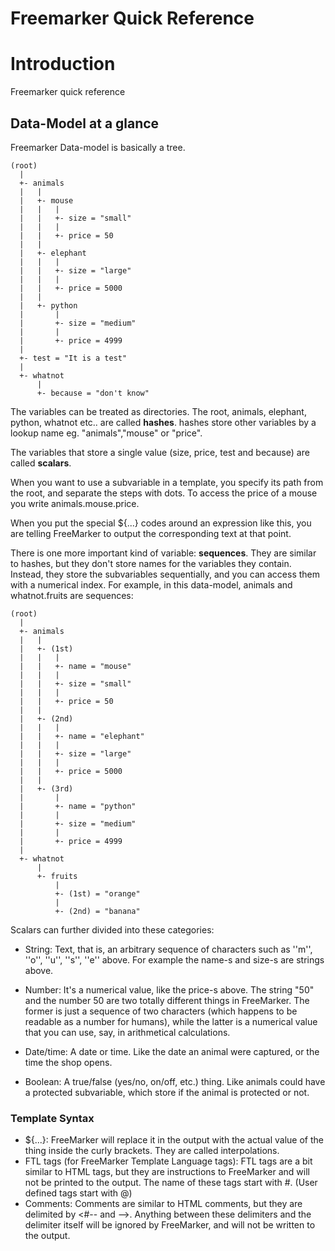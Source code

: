 # Freemarker Quick Reference
# Introduction #

Freemarker quick reference

## Data-Model at a glance ##

Freemarker Data-model is basically a tree.
```
(root)
  |
  +- animals
  |   |
  |   +- mouse
  |   |   |   
  |   |   +- size = "small"
  |   |   |   
  |   |   +- price = 50
  |   |
  |   +- elephant
  |   |   |   
  |   |   +- size = "large"
  |   |   |   
  |   |   +- price = 5000
  |   |
  |   +- python
  |       |   
  |       +- size = "medium"
  |       |   
  |       +- price = 4999
  |
  +- test = "It is a test"
  |
  +- whatnot
      |
      +- because = "don't know" 

```
The variables can be treated as directories. The root, animals, elephant, python, whatnot etc.. are called **hashes**. hashes store other variables by a lookup name eg. "animals","mouse" or "price".

The variables that store a single value (size, price, test and because) are called **scalars**.

When you want to use a subvariable in a template, you specify its path from the root, and separate the steps with dots. To access the price of a mouse you write animals.mouse.price.

When you put the special ${...} codes around an expression like this, you are telling FreeMarker to output the corresponding text at that point.

There is one more important kind of variable: **sequences**. They are similar to hashes, but they don't store names for the variables they contain. Instead, they store the subvariables sequentially, and you can access them with a numerical index. For example, in this data-model, animals and whatnot.fruits are sequences:

```
(root)
  |
  +- animals
  |   |
  |   +- (1st)
  |   |   |
  |   |   +- name = "mouse"
  |   |   |
  |   |   +- size = "small"
  |   |   |
  |   |   +- price = 50
  |   |
  |   +- (2nd)
  |   |   |
  |   |   +- name = "elephant"
  |   |   |
  |   |   +- size = "large"
  |   |   |
  |   |   +- price = 5000
  |   |
  |   +- (3rd)
  |       |
  |       +- name = "python"
  |       |
  |       +- size = "medium"
  |       |
  |       +- price = 4999
  |
  +- whatnot
      |
      +- fruits
          |
          +- (1st) = "orange"
          |
          +- (2nd) = "banana"  
```


Scalars can further divided into these categories:


  * String: Text, that is, an arbitrary sequence of characters such as ''m'', ''o'', ''u'', ''s'', ''e'' above. For example the name-s and size-s are strings above.

  * Number: It's a numerical value, like the price-s above. The string "50" and the number 50 are two totally different things in FreeMarker. The former is just a sequence of two characters (which happens to be readable as a number for humans), while the latter is a numerical value that you can use, say, in arithmetical calculations.

  * Date/time: A date or time. Like the date an animal were captured, or the time the shop opens.

  * Boolean: A true/false (yes/no, on/off, etc.) thing. Like animals could have a protected subvariable, which store if the animal is protected or not.

### Template Syntax ###
  * ${...}: FreeMarker will replace it in the output with the actual value of the thing inside the curly brackets. They are called interpolations.
  * FTL tags (for FreeMarker Template Language tags): FTL tags are a bit similar to HTML tags, but they are instructions to FreeMarker and will not be printed to the output. The name of these tags start with #. (User defined tags start with @)
  * Comments: Comments are similar to HTML comments, but they are delimited by <#-- and -->. Anything between these delimiters and the delimiter itself will be ignored by FreeMarker, and will not be written to the output.